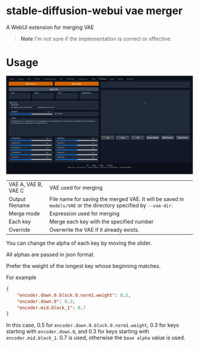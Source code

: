 # stable-diffusion-webui vae merger

A WebUI extension for merging VAE

> **Note**
> I'm not sure if the implementation is correct or effective.

# Usage

![](./images/readme-normal.png)

|||
|-|-|
|VAE A, VAE B, VAE C|VAE used for merging|
|Output filename|File name for saving the merged VAE. It will be saved in `models/VAE` or the directory specified by `--vae-dir`.|
|Merge mode|Expression used for merging|
|Each key|Merge each key with the specified number|
|Override|Overwrite the VAE if it already exists.|


You can change the alpha of each key by moving the slider.

All alphas are passed in json format.

Prefer the weight of the longest key whose beginning matches.

For example

```json
{
    "encoder.down.0.block.0.norm1.weight": 0.5,
    "encoder.down.0": 0.3,
    "encoder.mid.block_1": 0.7
}
```

In this case, 0.5 for `encoder.down.0.block.0.norm1.weight`, 0.3 for keys starting with `encoder.down.0`, and 0.3 for keys starting with `encoder.mid.block_1`. 0.7 is used, otherwise the `base alpha` value is used.